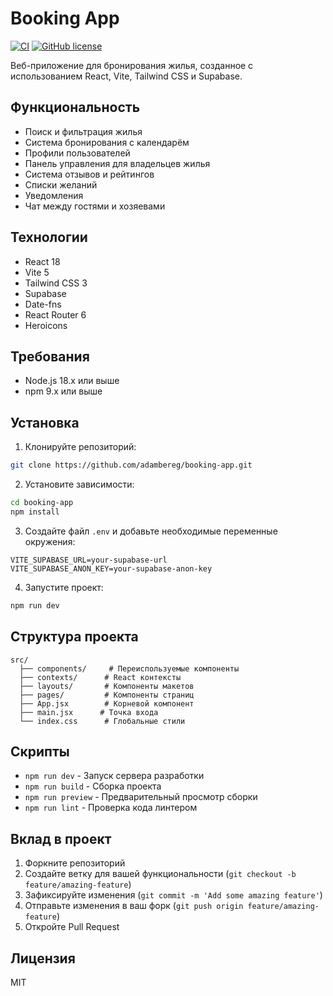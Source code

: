 # Booking App

[![CI](https://github.com/adambereg/booking-app/actions/workflows/ci.yml/badge.svg)](https://github.com/adambereg/booking-app/actions/workflows/ci.yml)
[![GitHub license](https://img.shields.io/github/license/adambereg/booking-app)](https://github.com/adambereg/booking-app/blob/main/LICENSE)

Веб-приложение для бронирования жилья, созданное с использованием React, Vite, Tailwind CSS и Supabase.

## Функциональность

- Поиск и фильтрация жилья
- Система бронирования с календарём
- Профили пользователей
- Панель управления для владельцев жилья
- Система отзывов и рейтингов
- Списки желаний
- Уведомления
- Чат между гостями и хозяевами

## Технологии

- React 18
- Vite 5
- Tailwind CSS 3
- Supabase
- Date-fns
- React Router 6
- Heroicons

## Требования

- Node.js 18.x или выше
- npm 9.x или выше

## Установка

1. Клонируйте репозиторий:
```bash
git clone https://github.com/adambereg/booking-app.git
```

2. Установите зависимости:
```bash
cd booking-app
npm install
```

3. Создайте файл `.env` и добавьте необходимые переменные окружения:
```env
VITE_SUPABASE_URL=your-supabase-url
VITE_SUPABASE_ANON_KEY=your-supabase-anon-key
```

4. Запустите проект:
```bash
npm run dev
```

## Структура проекта

```
src/
  ├── components/     # Переиспользуемые компоненты
  ├── contexts/      # React контексты
  ├── layouts/       # Компоненты макетов
  ├── pages/         # Компоненты страниц
  ├── App.jsx        # Корневой компонент
  ├── main.jsx      # Точка входа
  └── index.css      # Глобальные стили
```

## Скрипты

- `npm run dev` - Запуск сервера разработки
- `npm run build` - Сборка проекта
- `npm run preview` - Предварительный просмотр сборки
- `npm run lint` - Проверка кода линтером

## Вклад в проект

1. Форкните репозиторий
2. Создайте ветку для вашей функциональности (`git checkout -b feature/amazing-feature`)
3. Зафиксируйте изменения (`git commit -m 'Add some amazing feature'`)
4. Отправьте изменения в ваш форк (`git push origin feature/amazing-feature`)
5. Откройте Pull Request

## Лицензия

MIT 